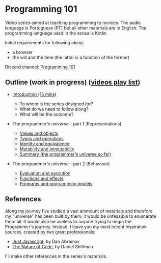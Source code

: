 # Programming 101

Video series aimed at teaching programming to novices. The audio language is Portuguese (PT) but all other materials are in English.
The programming language used in the series is Kotlin.

Initial requirements for following along: 
* a browser
* the will and the time (the latter is a function of the former)

Discord channel: [Programming 101](https://discord.gg/dYgjGUG)

## Outline (work in progress) ([videos play list](https://www.youtube.com/playlist?list=PL8XxoCaL3dBiJ_djQKKbbI4uN081F7Sgw))

* [Introduction (15 mins)](./00-introduction.md)
  * To whom is the series designed for?
  * What do we need to follow along?
  * What will be the outcome?

* The programmer's universe - part 1 (Representations)
  * [Values and objects](01-values-and-objects.md)
  * [Types and operations](02-types-and-operations.md)
  * [Identity and equivalence](03-identity-and-equivalence.md)
  * [Mutability and immutability](04-mutability-and-immutability.md)
  * [Summary (the programmer's universe so far)](05-summary-data.md)

* The programmer's universe - part 2 (Behaviour)
  * [Evaluation and execution](06-evaluation-and-execution.md)
  * [Functions and effects](07-functions-and-effects.md)
  * [Programs and programming models](08-programs-and-programming_models.md)

## References
Along my journey I've studied a vast ammount of materials and therefore my "universe" has been built by them; it would be unfeasible to enumerate them all. It would also be useless to anyone trying to begin the Programmer's journey. Instead, I leave you my most recent inspiration sources, created by two great professionals: 
* [Just Javascript](https://justjavascript.com/), by Dan Abramov
* [The Nature of Code](https://www.youtube.com/user/shiffman/playlists?view=50&sort=dd&shelf_id=6), by Daniel Shiffman

I'll make other references in the series's materials.